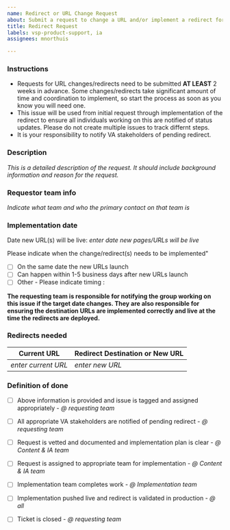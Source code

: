 ```yaml
---
name: Redirect or URL Change Request
about: Submit a request to change a URL and/or implement a redirect for a URL. Also for vanity URL requests.
title: Redirect Request
labels: vsp-product-support, ia
assignees: mnorthuis

---
```


### Instructions
- Requests for URL changes/redirects need to be submitted **AT LEAST** 2 weeks in advance.  Some changes/redirects take significant amount of time and coordination to implement, so start the process as soon as you know you will need one. 
- This issue will be used from initial request through implementation of the redirect to ensure all individuals working on this are notified of status updates.  Please do not create multiple issues to track differnt steps.
- It is your responsibility to notify VA stakeholders of pending redirect.  

### Description
*This is a detailed description of the request. It should include background information and reason for the request.*

### Requestor team info
*Indicate what team and who the primary contact on that team is*

### Implementation date
Date new URL(s) will be live: *enter date new pages/URLs will be live*

Please indicate when the change/redirect(s) needs to be implemented"
- [ ] On the same date the new URLs launch
- [ ] Can happen within 1-5 business days after new URLs launch
- [ ] Other - Please indicate timing : 

**The requesting team is responsible for notifying the group working on this issue if the target date changes. They are also responsible for ensuring the destination URLs are implemented correctly and live at the time the redirects are deployed.**

### Redirects needed

Current URL  |  Redirect Destination or New URL
---  |  ---
*enter current URL* | *enter new URL*


### Definition of done
- [ ] Above information is provided and issue is tagged and assigned appropriately - *@ requesting team*
- [ ] All appropriate VA stakeholders are notified of pending redirect - *@ requesting team*
- [ ] Request is vetted and documented and implementation plan is clear - *@ Content & IA team*
- [ ] Request is assigned to appropriate team for implementation - *@ Content & IA team*
- [ ] Implementation team completes work - *@ Implementation team*
- [ ] Implementation pushed live and redirect is validated in production - *@ all*
- [ ] Ticket is closed - *@ requesting team*

